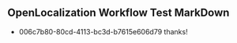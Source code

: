 ## OpenLocalization Workflow Test MarkDown
* 006c7b80-80cd-4113-bc3d-b7615e606d79 thanks!

<!--HONumber=Aug16_HO3-->


